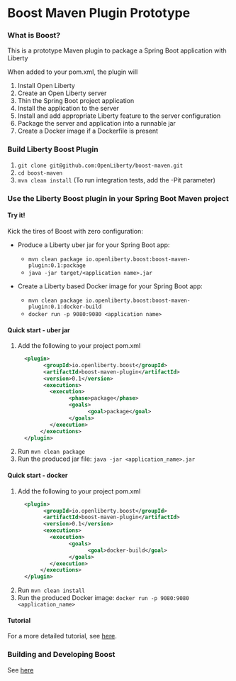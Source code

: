 # Boost Maven Plugin Prototype

### What is Boost?

This is a prototype Maven plugin to package a Spring Boot application with Liberty

When added to your pom.xml, the plugin will

1. Install Open Liberty
2. Create an Open Liberty server
3. Thin the Spring Boot project application
4. Install the application to the server
5. Install and add appropriate Liberty feature to the server configuration
6. Package the server and application into a runnable jar
7. Create a Docker image if a Dockerfile is present


### Build Liberty Boost Plugin

1. `git clone git@github.com:OpenLiberty/boost-maven.git`
2. `cd boost-maven`
3. `mvn clean install`  (To run integration tests, add the -Pit parameter)

### Use the Liberty Boost plugin in your Spring Boot Maven project 

#### Try it!

Kick the tires of Boost with zero configuration:

* Produce a Liberty uber jar for your Spring Boot app:
    * `mvn clean package io.openliberty.boost:boost-maven-plugin:0.1:package`
    * `java -jar target/<application name>.jar`

* Create a Liberty based Docker image for your Spring Boot app:
    * `mvn clean package io.openliberty.boost:boost-maven-plugin:0.1:docker-build`
    * `docker run -p 9080:9080 <application name>`


#### Quick start - uber jar

1. Add the following to your project pom.xml
    ```xml
      <plugin>
            <groupId>io.openliberty.boost</groupId>
            <artifactId>boost-maven-plugin</artifactId>
            <version>0.1</version>
            <executions>
              <execution>
                    <phase>package</phase>
                    <goals>
                          <goal>package</goal>
                    </goals>
              </execution>
           </executions>
      </plugin>
    ```
1. Run `mvn clean package`
1. Run the produced jar file: `java -jar <application_name>.jar`

#### Quick start - docker

1. Add the following to your project pom.xml
    ```xml
      <plugin>
            <groupId>io.openliberty.boost</groupId>
            <artifactId>boost-maven-plugin</artifactId>
            <version>0.1</version>
            <executions>
              <execution>
                    <goals>
                          <goal>docker-build</goal>
                    </goals>
              </execution>
           </executions>
      </plugin>
    ```
1. Run `mvn clean install`
1. Run the produced Docker image: `docker run -p 9080:9080 <application_name>`

#### Tutorial

For a more detailed tutorial, see [here](Tutorial.md).

### Building and Developing Boost

See [here](https://github.com/OpenLiberty/boost/wiki/Home) 
